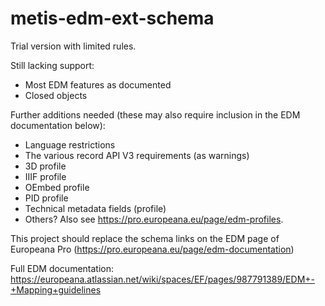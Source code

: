 # metis-edm-ext-schema

Trial version with limited rules.

Still lacking support:
* Most EDM features as documented
* Closed objects

Further additions needed (these may also require inclusion in the EDM documentation below):
* Language restrictions
* The various record API V3 requirements (as warnings) 
* 3D profile
* IIIF profile
* OEmbed profile
* PID profile
* Technical metadata fields (profile)
* Others? Also see https://pro.europeana.eu/page/edm-profiles.

This project should replace the schema links on the EDM page of Europeana Pro 
(https://pro.europeana.eu/page/edm-documentation)

Full EDM documentation: https://europeana.atlassian.net/wiki/spaces/EF/pages/987791389/EDM+-+Mapping+guidelines

